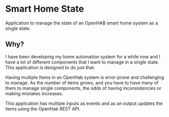 # Smart Home State

Application to manage the state of an OpenHAB smart home system as a single state.

## Why?

I have been developing my home automation system for a while now and I have a lot of different components that I want to manage in a single state.
This application is designed to do just that.

Having multiple Items in an OpenHab system is error-prone and challenging to manage. As the number of items grows, and you have to have many
of them to manage single components, the odds of having inconsistencies or making mistakes increases.

This application has multiple inputs as events and as an output updates the items using the OpenHab REST API.